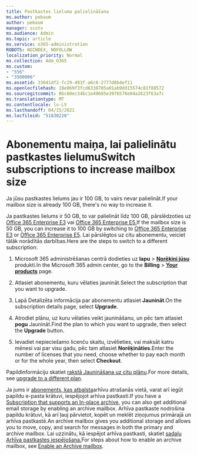 ```yaml
---
title: Pastkastes lieluma palielināšana
ms.author: pebaum
author: pebaum
manager: scotv
ms.audience: Admin
ms.topic: article
ms.service: o365-administration
ROBOTS: NOINDEX, NOFOLLOW
localization_priority: Normal
ms.collection: Adm_O365
ms.custom:
- "556"
- "3500006"
ms.assetid: 33641df2-fc29-493f-a6c6-2777d8b4ef11
ms.openlocfilehash: 10e069f3fcd6338705a01ab9dd15574c81f88572
ms.sourcegitcommit: 8bc60ec34bc1e40685e3976576e04a2623f63a7c
ms.translationtype: MT
ms.contentlocale: lv-LV
ms.lasthandoff: 04/15/2021
ms.locfileid: "51830220"
---
```

# <a name="switch-subscriptions-to-increase-mailbox-size"></a><span data-ttu-id="6bcd1-102">Abonementu maiņa, lai palielinātu pastkastes lielumu</span><span class="sxs-lookup"><span data-stu-id="6bcd1-102">Switch subscriptions to increase mailbox size</span></span>

<span data-ttu-id="6bcd1-103">Ja jūsu pastkastes lielums jau ir 100 GB, to vairs nevar palielināt.</span><span class="sxs-lookup"><span data-stu-id="6bcd1-103">If your mailbox size is already 100 GB, there's no way to increase it.</span></span>
  
<span data-ttu-id="6bcd1-104">Ja pastkastes lielums ir 50 GB, to var palielināt līdz 100 GB, pārslēdzoties uz [Office 365 Enterprise E3](https://products.office.com/business/office-365-enterprise-e3-business-software) vai [Office 365 Enterprise E5.](https://products.office.com/business/office-365-enterprise-e5-business-software)</span><span class="sxs-lookup"><span data-stu-id="6bcd1-104">If the mailbox size is 50 GB, you can increase it to 100 GB by switching to [Office 365 Enterprise E3](https://products.office.com/business/office-365-enterprise-e3-business-software) or [Office 365 Enterprise E5](https://products.office.com/business/office-365-enterprise-e5-business-software).</span></span> <span data-ttu-id="6bcd1-105">Lai pārslēgtos uz citu abonementu, veiciet tālāk norādītās darbības.</span><span class="sxs-lookup"><span data-stu-id="6bcd1-105">Here are the steps to switch to a different subscription:</span></span>
  
1. <span data-ttu-id="6bcd1-106">Microsoft 365 administrēšanas centrā dodieties uz **lapu** \> **[Norēķini jūsu](https://go.microsoft.com/fwlink/p/?linkid=842054)** produkti.</span><span class="sxs-lookup"><span data-stu-id="6bcd1-106">In the Microsoft 365 admin center, go to the **Billing** \> **[Your products](https://go.microsoft.com/fwlink/p/?linkid=842054)** page.</span></span>

2. <span data-ttu-id="6bcd1-107">Atlasiet abonementu, kuru vēlaties jaunināt.</span><span class="sxs-lookup"><span data-stu-id="6bcd1-107">Select the subscription that you want to upgrade.</span></span>

3. <span data-ttu-id="6bcd1-108">Lapā Detalizēta informācija par abonementu atlasiet **Jaunināt**.</span><span class="sxs-lookup"><span data-stu-id="6bcd1-108">On the subscription details page, select **Upgrade**.</span></span>

4. <span data-ttu-id="6bcd1-109">Atrodiet plānu, uz kuru vēlaties veikt jaunināšanu, un pēc tam atlasiet **pogu** Jaunināt.</span><span class="sxs-lookup"><span data-stu-id="6bcd1-109">Find the plan to which you want to upgrade, then select the **Upgrade** button.</span></span>

5. <span data-ttu-id="6bcd1-110">Ievadiet nepieciešamo licenču skaitu, izvēlieties, vai maksāt katru mēnesi vai par visu gadu, pēc tam atlasiet **Norēķināties**.</span><span class="sxs-lookup"><span data-stu-id="6bcd1-110">Enter the number of licenses that you need, choose whether to pay each month or for the whole year, then select **Checkout**.</span></span>

<span data-ttu-id="6bcd1-111">Papildinformāciju skatiet [rakstā Jaunināšana uz citu plānu](https://docs.microsoft.com/microsoft-365/commerce/subscriptions/upgrade-to-different-plan).</span><span class="sxs-lookup"><span data-stu-id="6bcd1-111">For more details, see [upgrade to a different plan](https://docs.microsoft.com/microsoft-365/commerce/subscriptions/upgrade-to-different-plan).</span></span>

<span data-ttu-id="6bcd1-112">Ja jums ir [abonements, kas atbalsta](https://docs.microsoft.com/office365/servicedescriptions/exchange-online-archiving-service-description/exchange-online-archiving-service-description)arhīvu atrašanās vietā, varat arī iegūt papildu e-pasta krātuvi, iespējojot arhīva pastkasti.</span><span class="sxs-lookup"><span data-stu-id="6bcd1-112">If you have a [Subscription that supports an In-place archive](https://docs.microsoft.com/office365/servicedescriptions/exchange-online-archiving-service-description/exchange-online-archiving-service-description), you can also get additional email storage by enabling an archive mailbox.</span></span> <span data-ttu-id="6bcd1-113">Arhīva pastkaste nodrošina papildu krātuvi, kā arī ļauj pārvietot, kopēt un meklēt ziņojumus primārajā un arhīva pastkastē.</span><span class="sxs-lookup"><span data-stu-id="6bcd1-113">An archive mailbox gives you additional storage and allows you to move, copy, and search for messages in both the primary and archive mailbox.</span></span> <span data-ttu-id="6bcd1-114">Lai uzzinātu, kā iespējot arhīva pastkasti, skatiet [sadaļu Arhīva pastkastes iespējošana.](https://docs.microsoft.com/microsoft-365/compliance/enable-archive-mailboxes)</span><span class="sxs-lookup"><span data-stu-id="6bcd1-114">For steps about how to enable an archive mailbox, see [Enable an Archive mailbox](https://docs.microsoft.com/microsoft-365/compliance/enable-archive-mailboxes).</span></span>